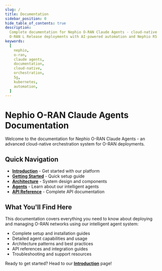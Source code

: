 ```yaml
---
slug: /
title: Documentation
sidebar_position: 0
hide_table_of_contents: true
description:
  Complete documentation for Nephio O-RAN Claude Agents - cloud-native orchestration system for
  O-RAN L Release deployments with AI-powered automation and Nephio R5 integration.
keywords:
  [
    nephio,
    o-ran,
    claude agents,
    documentation,
    cloud-native,
    orchestration,
    5g,
    kubernetes,
    automation,
  ]
---
```


# Nephio O-RAN Claude Agents Documentation

Welcome to the documentation for Nephio O-RAN Claude Agents - an advanced cloud-native orchestration
system for O-RAN deployments.

## Quick Navigation

- **[Introduction](intro)** - Get started with our platform
- **[Getting Started](guides/quickstart)** - Quick setup guide
- **[Architecture](architecture/)** - System design and components
- **[Agents](agents/)** - Learn about our intelligent agents
- **[API Reference](api/)** - Complete API documentation

## What You'll Find Here

This documentation covers everything you need to know about deploying and managing O-RAN networks
using our intelligent agent system:

- Complete setup and installation guides
- Detailed agent capabilities and usage
- Architecture patterns and best practices
- API references and integration guides
- Troubleshooting and support resources

Ready to get started? Head to our **[Introduction](intro)** page!

